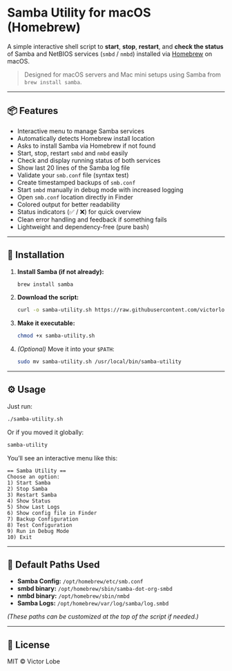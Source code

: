 # Samba Utility for macOS (Homebrew)

A simple interactive shell script to **start**, **stop**, **restart**, and **check the status** of Samba and NetBIOS services (`smbd` / `nmbd`) installed via [Homebrew](https://brew.sh) on macOS.

> Designed for macOS servers and Mac mini setups using Samba from `brew install samba`.

---

## 📦 Features

- Interactive menu to manage Samba services
- Automatically detects Homebrew install location
- Asks to install Samba via Homebrew if not found
- Start, stop, restart `smbd` and `nmbd` easily
- Check and display running status of both services
- Show last 20 lines of the Samba log file
- Validate your `smb.conf` file (syntax test)
- Create timestamped backups of `smb.conf`
- Start `smbd` manually in debug mode with increased logging
- Open `smb.conf` location directly in Finder
- Colored output for better readability
- Status indicators (✅ / ❌) for quick overview
- Clean error handling and feedback if something fails
- Lightweight and dependency-free (pure bash)

---

## 🚀 Installation

1. **Install Samba (if not already):**
   ```bash
   brew install samba
   ```

2. **Download the script:**
   ```bash
   curl -o samba-utility.sh https://raw.githubusercontent.com/victorlobe/Samba-Utility.sh/main/Samba%20Utility.sh
   ```

3. **Make it executable:**
   ```bash
   chmod +x samba-utility.sh
   ```

4. *(Optional)* Move it into your `$PATH`:  
   ```bash
   sudo mv samba-utility.sh /usr/local/bin/samba-utility
   ```

---

## ⚙️ Usage

Just run:

```bash
./samba-utility.sh
```

Or if you moved it globally:

```bash
samba-utility
```

You’ll see an interactive menu like this:

```
== Samba Utility ==
Choose an option:
1) Start Samba
2) Stop Samba
3) Restart Samba
4) Show Status
5) Show Last Logs
6) Show config file in Finder
7) Backup Configuration
8) Test Configuration
9) Run in Debug Mode
10) Exit
```

---

## 📁 Default Paths Used

- **Samba Config:** `/opt/homebrew/etc/smb.conf`
- **smbd binary:** `/opt/homebrew/sbin/samba-dot-org-smbd`
- **nmbd binary:** `/opt/homebrew/sbin/nmbd`
- **Samba Logs:** `/opt/homebrew/var/log/samba/log.smbd`

*(These paths can be customized at the top of the script if needed.)*

---

## 📄 License

MIT © Victor Lobe
